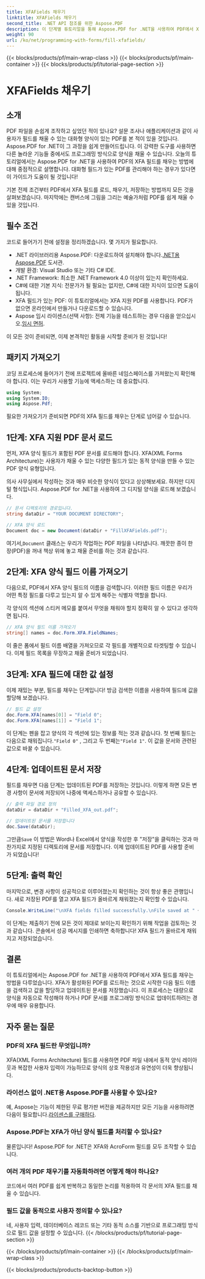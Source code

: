 ```yaml
---
title: XFAFields 채우기
linktitle: XFAFields 채우기
second_title: .NET API 참조를 위한 Aspose.PDF
description: 이 단계별 튜토리얼을 통해 Aspose.PDF for .NET을 사용하여 PDF에서 XFA 필드를 프로그래밍 방식으로 채우는 방법을 알아보세요. 간단하고 강력한 PDF 조작 도구를 발견하세요.
weight: 90
url: /ko/net/programming-with-forms/fill-xfafields/
---
```


{{< blocks/products/pf/main-wrap-class >}}
{{< blocks/products/pf/main-container >}}
{{< blocks/products/pf/tutorial-page-section >}}

# XFAFields 채우기

## 소개

PDF 파일을 손쉽게 조작하고 싶었던 적이 있나요? 설문 조사나 애플리케이션과 같이 사용자가 필드를 채울 수 있는 대화형 양식이 있는 PDF를 본 적이 있을 것입니다. Aspose.PDF for .NET이 그 과정을 쉽게 만들어드립니다. 이 강력한 도구를 사용하면 다른 놀라운 기능들 중에서도 프로그래밍 방식으로 양식을 채울 수 있습니다. 오늘의 튜토리얼에서는 Aspose.PDF for .NET을 사용하여 PDF의 XFA 필드를 채우는 방법에 대해 중점적으로 설명합니다. 대화형 필드가 있는 PDF를 관리해야 하는 경우가 있다면 이 가이드가 도움이 될 것입니다!

기본 전제 조건부터 PDF에서 XFA 필드를 로드, 채우기, 저장하는 방법까지 모든 것을 살펴보겠습니다. 마지막에는 캔버스에 그림을 그리는 예술가처럼 PDF를 쉽게 채울 수 있을 것입니다.

## 필수 조건

코드로 들어가기 전에 설정을 정리하겠습니다. 몇 가지가 필요합니다.

-  .NET 라이브러리용 Aspose.PDF: 다운로드하여 설치해야 합니다.[.NET용 Aspose.PDF](https://releases.aspose.com/pdf/net/) 도서관.
- 개발 환경: Visual Studio 또는 기타 C# IDE.
- .NET Framework: 최소한 .NET Framework 4.0 이상이 있는지 확인하세요.
- C#에 대한 기본 지식: 전문가가 될 필요는 없지만, C#에 대한 지식이 있으면 도움이 됩니다.
- XFA 필드가 있는 PDF: 이 튜토리얼에서는 XFA 지원 PDF를 사용합니다. PDF가 없으면 온라인에서 만들거나 다운로드할 수 있습니다.
-  Aspose 임시 라이센스(선택 사항): 전체 기능을 테스트하는 경우 다음을 얻으십시오.[임시 면허](https://purchase.aspose.com/temporary-license/).

이 모든 것이 준비되면, 이제 본격적인 활동을 시작할 준비가 된 것입니다!

## 패키지 가져오기

코딩 프로세스에 들어가기 전에 프로젝트에 올바른 네임스페이스를 가져왔는지 확인해야 합니다. 이는 우리가 사용할 기능에 액세스하는 데 중요합니다.

```csharp
using System;
using System.IO;
using Aspose.Pdf;
```

필요한 가져오기가 준비되면 PDF의 XFA 필드를 채우는 단계로 넘어갈 수 있습니다.

## 1단계: XFA 지원 PDF 문서 로드

먼저, XFA 양식 필드가 포함된 PDF 문서를 로드해야 합니다. XFA(XML Forms Architecture)는 사용자가 채울 수 있는 다양한 필드가 있는 동적 양식을 만들 수 있는 PDF 양식 유형입니다.

의사 사무실에서 작성하는 것과 매우 비슷한 양식이 있다고 상상해보세요. 하지만 디지털 형식입니다. Aspose.PDF for .NET을 사용하여 그 디지털 양식을 로드해 보겠습니다.

```csharp
// 문서 디렉토리의 경로입니다.
string dataDir = "YOUR DOCUMENT DIRECTORY";

// XFA 양식 로드
Document doc = new Document(dataDir + "FillXFAFields.pdf");
```

 여기서,`Document` 클래스는 우리가 작업하는 PDF 파일을 나타냅니다. 깨끗한 종이 한 장(PDF)을 꺼내 책상 위에 놓고 채울 준비를 하는 것과 같습니다.

## 2단계: XFA 양식 필드 이름 가져오기

다음으로, PDF에서 XFA 양식 필드의 이름을 검색합니다. 이러한 필드 이름은 우리가 어떤 특정 필드를 다루고 있는지 알 수 있게 해주는 식별자 역할을 합니다.

각 양식의 섹션에 스티커 메모를 붙여서 무엇을 채워야 할지 정확히 알 수 있다고 생각하면 됩니다.

```csharp
// XFA 양식 필드 이름 가져오기
string[] names = doc.Form.XFA.FieldNames;
```

이 줄은 폼에서 필드 이름 배열을 가져오므로 각 필드를 개별적으로 타겟팅할 수 있습니다. 이제 필드 목록을 무장하고 채울 준비가 되었습니다.

## 3단계: XFA 필드에 대한 값 설정

이제 재밌는 부분, 필드를 채우는 단계입니다! 방금 검색한 이름을 사용하여 필드에 값을 할당해 보겠습니다.

```csharp
// 필드 값 설정
doc.Form.XFA[names[0]] = "Field 0";
doc.Form.XFA[names[1]] = "Field 1";
```

 이 단계는 펜을 잡고 양식의 각 섹션에 있는 정보를 적는 것과 같습니다. 첫 번째 필드는 다음으로 채워집니다.`"Field 0"` , 그리고 두 번째는`"Field 1"`. 이 값을 문서와 관련된 값으로 바꿀 수 있습니다.

## 4단계: 업데이트된 문서 저장

필드를 채우면 다음 단계는 업데이트된 PDF를 저장하는 것입니다. 이렇게 하면 모든 변경 사항이 문서에 저장되어 나중에 액세스하거나 공유할 수 있습니다.

```csharp
// 출력 파일 경로 정의
dataDir = dataDir + "Filled_XFA_out.pdf";

// 업데이트된 문서를 저장합니다
doc.Save(dataDir);
```

 그만큼`Save` 이 방법은 Word나 Excel에서 양식을 작성한 후 "저장"을 클릭하는 것과 마찬가지로 지정된 디렉토리에 문서를 저장합니다. 이제 업데이트된 PDF를 사용할 준비가 되었습니다!

## 5단계: 출력 확인

마지막으로, 변경 사항이 성공적으로 이루어졌는지 확인하는 것이 항상 좋은 관행입니다. 새로 저장된 PDF를 열고 XFA 필드가 올바르게 채워졌는지 확인할 수 있습니다.

```csharp
Console.WriteLine("\nXFA fields filled successfully.\nFile saved at " + dataDir);
```

이 단계는 제출하기 전에 모든 것이 제대로 보이는지 확인하기 위해 작업을 검토하는 것과 같습니다. 콘솔에서 성공 메시지를 인쇄하면 축하합니다! XFA 필드가 올바르게 채워지고 저장되었습니다.

## 결론

이 튜토리얼에서는 Aspose.PDF for .NET을 사용하여 PDF에서 XFA 필드를 채우는 방법을 다루었습니다. XFA가 활성화된 PDF를 로드하는 것으로 시작한 다음 필드 이름을 검색하고 값을 할당하고 업데이트된 문서를 저장했습니다. 이 프로세스는 대량으로 양식을 자동으로 작성해야 하거나 PDF 문서를 프로그래밍 방식으로 업데이트하려는 경우에 매우 유용합니다.

## 자주 묻는 질문

### PDF의 XFA 필드란 무엇입니까?
XFA(XML Forms Architecture) 필드를 사용하면 PDF 파일 내에서 동적 양식 레이아웃과 복잡한 사용자 입력이 가능하므로 양식의 상호 작용성과 유연성이 더욱 향상됩니다.

### 라이선스 없이 .NET용 Aspose.PDF를 사용할 수 있나요?
 예, Aspose는 기능이 제한된 무료 평가판 버전을 제공하지만 모든 기능을 사용하려면 다음이 필요합니다.[라이센스를 구매하다](https://purchase.aspose.com/buy).

### Aspose.PDF는 XFA가 아닌 양식 필드를 처리할 수 있나요?
물론입니다! Aspose.PDF for .NET은 XFA와 AcroForm 필드를 모두 조작할 수 있습니다.

### 여러 개의 PDF 채우기를 자동화하려면 어떻게 해야 하나요?
코드에서 여러 PDF를 쉽게 반복하고 동일한 논리를 적용하여 각 문서의 XFA 필드를 채울 수 있습니다.

### 필드 값을 동적으로 사용자 정의할 수 있나요?
네, 사용자 입력, 데이터베이스 레코드 또는 기타 동적 소스를 기반으로 프로그래밍 방식으로 필드 값을 설정할 수 있습니다.
{{< /blocks/products/pf/tutorial-page-section >}}

{{< /blocks/products/pf/main-container >}}
{{< /blocks/products/pf/main-wrap-class >}}

{{< blocks/products/products-backtop-button >}}
